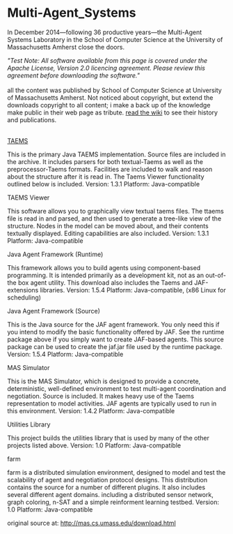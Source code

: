# Multi-Agent_Systems
In December 2014—following 36 productive years—the Multi-Agent Systems Laboratory in the School of Computer Science at the University of Massachusetts Amherst close the doors. 

<i>"Test Note: All software available from this page is covered under the Apache License, Version 2.0 licencing agreement. Please review this agreement before downloading the software."</i>
<br>
<br>
all the content was published by School of Computer Science at University of Massachusetts Amherst. Not noticed about copyright, but extend the downloads copyright to all content; i make a back up of the knowledge make public in their web page as tribute. [read the wiki](https://github.com/devicemxl/MAS-Lab/wiki/MAS-Lab) to see their history and publications.
<br><br>


[TAEMS](/tree/raiz/taems-1.3.1)

This is the primary Java TAEMS implementation. Source files are included in the archive. It includes parsers for both textual-Taems as well as the preprocessor-Taems formats. Facilities are included to walk and reason about the structure after it is read in. The Taems Viewer functionality outlined below is included.
Version: 1.3.1
Platform: Java-compatible

TAEMS Viewer

This software allows you to graphically view textual taems files. The ttaems file is read in and parsed, and then used to generate a tree-like view of the structure. Nodes in the model can be moved about, and their contents textually displayed. Editing capabilities are also included.
Version: 1.3.1
Platform: Java-compatible

Java Agent Framework (Runtime)

This framework allows you to build agents using component-based programming. It is intended primarily as a development kit, not as an out-of-the box agent utility.
This download also includes the Taems and JAF-extensions libraries.
Version: 1.5.4
Platform: Java-compatible, (x86 Linux for scheduling)

Java Agent Framework (Source)

This is the Java source for the JAF agent framework. You only need this if you intend to modify the basic functionality offered by JAF. See the runtime package above if you simply want to create JAF-based agents. This source package can be used to create the jaf.jar file used by the runtime package.
Version: 1.5.4
Platform: Java-compatible

MAS Simulator

This is the MAS Simulator, which is designed to provide a concrete, deterministic, well-defined environment to test multi-agent coordination and negotiation. Source is included. It makes heavy use of the Taems representation to model activities. JAF agents are typically used to run in this environment.
Version: 1.4.2
Platform: Java-compatible

Utilities Library

This project builds the utilities library that is used by many of the other projects listed above.
Version: 1.0
Platform: Java-compatible

farm

farm is a distributed simulation environment, designed to model and test the scalability of agent and negotiation protocol designs. This distribution contains the source for a number of different plugins. It also includes several different agent domains. including a distributed sensor network, graph coloring, n-SAT and a simple reinforment learning testbed.
Version: 1.0
Platform: Java-compatible

original source at: http://mas.cs.umass.edu/download.html
